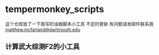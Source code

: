 # tempermonkey_scripts

这个仓库放了一下我写的油猴脚本小工具 不定时更新 有问题请发邮件联系我
matthew.mcfarland@dartmouth.edu 

## 计算武大综测F2的小工具




